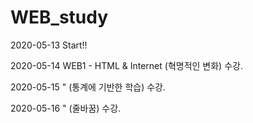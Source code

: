 # WEB_study
2020-05-13 Start!!

2020-05-14 WEB1 - HTML & Internet (혁명적인 변화) 수강.

2020-05-15           "            (통계에 기반한 학습) 수강.

2020-05-16           "            (줄바꿈) 수강.
